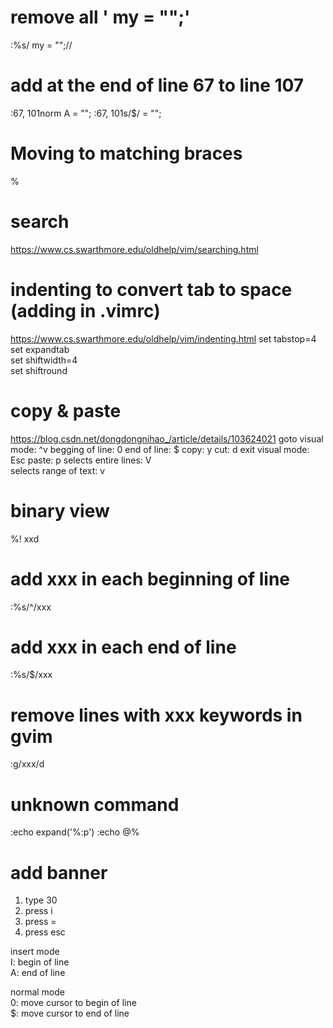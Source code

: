 # remove all '  my = "";'
:%s/  my  = "";// 

# add at the end of line 67 to line 107
:67, 101norm A = "";
:67, 101s/$/ = "";

# Moving to matching braces
%

# search
https://www.cs.swarthmore.edu/oldhelp/vim/searching.html

# indenting to convert tab to space (adding in .vimrc)  
https://www.cs.swarthmore.edu/oldhelp/vim/indenting.html
set tabstop=4  
set expandtab  
set shiftwidth=4  
set shiftround  

# copy & paste
https://blog.csdn.net/dongdongnihao_/article/details/103624021
goto visual mode: ^v
begging of line: 0
end of line: $
copy: y
cut: d
exit visual mode: Esc
paste: p
selects entire lines: V  
selects range of text: v  

# binary view
%! xxd

# add xxx in each beginning of line
:%s/^/xxx

# add xxx in each end of line
:%s/$/xxx

# remove lines with xxx keywords in gvim
:g/xxx/d

# unknown command
:echo expand('%:p')
:echo @%

# add banner
1) type 30
2) press i
3) press =
4) press esc

insert mode  
I: begin of line  
A: end of line  

normal mode  
0: move cursor to begin of line  
$: move cursor to end of line
